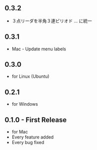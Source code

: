 ## 0.3.2
* ３点リーダを半角３連ピリオド ... に統一

## 0.3.1 
* Mac - Update menu labels

## 0.3.0
* for Linux (Ubuntu)

## 0.2.1
* for Windows

## 0.1.0 - First Release
* for Mac
* Every feature added
* Every bug fixed
